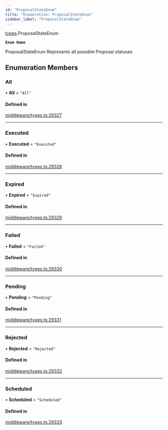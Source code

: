 ```yaml
---
id: "ProposalStateEnum"
title: "Enumeration: ProposalStateEnum"
sidebar_label: "ProposalStateEnum"
---
```


[types](../../../modules/Types/Types.md).ProposalStateEnum

**`Enum Name`**

 ProposalStateEnum
 Represents all possible Proposal statuses

## Enumeration Members

### All

• **All** = ``"All"``

#### Defined in

[middleware/types.ts:29327](https://github.com/PolymeshAssociation/polymesh-sdk/blob/d4e2c127f/src/middleware/types.ts#L29327)

___

### Executed

• **Executed** = ``"Executed"``

#### Defined in

[middleware/types.ts:29328](https://github.com/PolymeshAssociation/polymesh-sdk/blob/d4e2c127f/src/middleware/types.ts#L29328)

___

### Expired

• **Expired** = ``"Expired"``

#### Defined in

[middleware/types.ts:29329](https://github.com/PolymeshAssociation/polymesh-sdk/blob/d4e2c127f/src/middleware/types.ts#L29329)

___

### Failed

• **Failed** = ``"Failed"``

#### Defined in

[middleware/types.ts:29330](https://github.com/PolymeshAssociation/polymesh-sdk/blob/d4e2c127f/src/middleware/types.ts#L29330)

___

### Pending

• **Pending** = ``"Pending"``

#### Defined in

[middleware/types.ts:29331](https://github.com/PolymeshAssociation/polymesh-sdk/blob/d4e2c127f/src/middleware/types.ts#L29331)

___

### Rejected

• **Rejected** = ``"Rejected"``

#### Defined in

[middleware/types.ts:29332](https://github.com/PolymeshAssociation/polymesh-sdk/blob/d4e2c127f/src/middleware/types.ts#L29332)

___

### Scheduled

• **Scheduled** = ``"Scheduled"``

#### Defined in

[middleware/types.ts:29333](https://github.com/PolymeshAssociation/polymesh-sdk/blob/d4e2c127f/src/middleware/types.ts#L29333)
